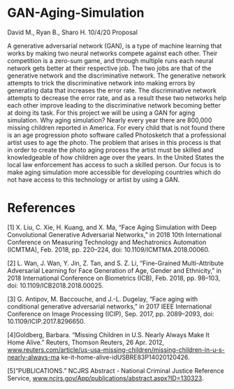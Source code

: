 # GAN-Aging-Simulation
David M., Ryan B., Sharo H. 
10/4/20 
Proposal 

A generative adversarial network (GAN), is a type of machine learning that works by making two neural networks compete against each other. Their competition is a zero-sum game, and through multiple runs each neural network gets better at their respective job. The two jobs are that of the generative network and the discriminative network. The generative network attempts to trick the discriminative network into making errors by generating data that increases the error rate. The discriminative network attempts to decrease the error rate, and as a result these two networks help each other improve leading to the discriminative network becoming better at doing its task. 
For this project we will be using a GAN for aging simulation. Why aging simulation? Nearly every year there are 800,000 missing children reported in America. For every child that is not found there is an age progression photo software called Photosketch that a professional artist uses to age the photo. The problem that arises in this process is that in order to create the photo aging process the artist must be skilled and knowledgeable of how children age over the years. In the United States the local law enforcement has access to such a skilled person. Our focus is to make aging simulation more accessible for developing countries which do not have access to this technology or artist by using a GAN.

# References 


[1] X. Liu, C. Xie, H. Kuang, and X. Ma, “Face Aging Simulation with Deep Convolutional Generative Adversarial Networks,” in 2018 10th International Conference on Measuring Technology and Mechatronics Automation (ICMTMA), Feb. 2018, pp. 220–224, doi: 10.1109/ICMTMA.2018.00060. 

[2] L. Wan, J. Wan, Y. Jin, Z. Tan, and S. Z. Li, “Fine-Grained Multi-Attribute Adversarial Learning for Face Generation of Age, Gender and Ethnicity,” in 2018 International Conference on Biometrics (ICB), Feb. 2018, pp. 98–103, doi: 10.1109/ICB2018.2018.00025. 

[3] G. Antipov, M. Baccouche, and J.-L. Dugelay, “Face aging with conditional generative adversarial networks,” in 2017 IEEE International Conference on Image Processing (ICIP), Sep. 2017, pp. 2089–2093, doi: 10.1109/ICIP.2017.8296650. 

[4]Goldberg, Barbara. “Missing Children in U.S. Nearly Always Make It Home Alive.” Reuters, Thomson Reuters, 26 Apr. 2012, 
www.reuters.com/article/us-usa-missing-children/missing-children-in-u-s-nearly-always-ma ke-it-home-alive-idUSBRE83P14020120426.

[5]“PUBLICATIONS.” NCJRS Abstract - National Criminal Justice Reference Service, www.ncjrs.gov/App/publications/abstract.aspx?ID=130323.
